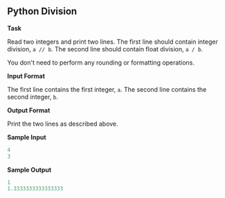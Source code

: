 ## Python Division

**Task**

Read two integers and print two lines. The first line should contain integer division, `a // b`. The second line should contain float division,  `a / b`.

You don't need to perform any rounding or formatting operations.

**Input Format**

The first line contains the first integer, `a`. The second line contains the second integer, `b`.

**Output Format**

Print the two lines as described above.

**Sample Input**

```python
4
3
```

**Sample Output**

```python
1
1.3333333333333333
```